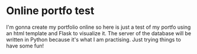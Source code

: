 # Online portfo test
I'm gonna create my portfolio online so here is just a test of my portfo using an html template and Flask to visualize it. The server of the database will be written in Python because it's what I am practising. Just trying things to have some fun!
